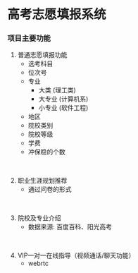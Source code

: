 # 高考志愿填报系统
### 项目主要功能
1. 普通志愿填报功能
    * 选考科目
    * 位次号
    * 专业
        * 大类 (理工类)
        * 大专业 (计算机系)
        * 小专业 (软件工程)
    * 地区
    * 院校类别
    * 院校等级
    * 学费
    * 冲保稳的个数
<br>


2. 职业生涯规划推荐
    * 通过问卷的形式
<br>

3. 院校及专业介绍
    * 数据来源: 百度百科、阳光高考
<br>

4. VIP一对一在线指导（视频通话/聊天功能）
    * webrtc


